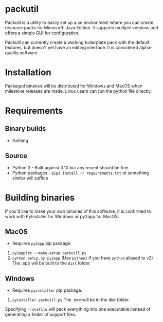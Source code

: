 # packutil
Packutil is a utility to easily set up a an environment where you can create resource packs for Minecraft: Java Edition.
It supports multiple versions and offers a simple GUI for configuration.

Packutil can currently create a working boilerplate pack with the default textures, but doesn't yet have an editing interface. It is considered alpha-quality software.

# Installation
Packaged binaries will be distributed for Windows and MacOS when milestone releases are made.
Linux users can run the python file directly.

# Requirements
## Binary builds

- Nothing

## Source
- Python 3 - Built against 3.10 but any recent should be fine
- Python packages - `pip3 install -r requirements.txt` or something similar will suffice

# Building binaries
If you'd like to make your own binaries of this software, it is confirmed to work with PyInstaller for Windows or py2app for MacOS.

## MacOS
- Requires `py2app` pip package.
1. `py2applet --make-setup packutil.py`
2. `python setup.py py2app` (Use `python3` if you have `python` aliased to v2)
The .app will be built to the `dist` folder.

## Windows
- Requires `pyinstaller` pip package.
1. `pyinstaller packutil.py`
The .exe will be in the dist folder.

Specifying `--onefile` will pack everything into one executable instead of generating a folder of support files.
